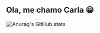 ## Ola, me chamo Carla 😀

![Anurag's GitHub stats](https://github-readme-stats.vercel.app/api?username=carlafranchi01&theme=synthwave_icons=false)

